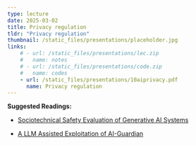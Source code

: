 ```yaml
---
type: lecture
date: 2025-03-02
title: Privacy regulation
tldr: "Privacy regulation"
thumbnail: /static_files/presentations/placeholder.jpg
links: 
    # - url: /static_files/presentations/lec.zip
    #   name: notes
    # - url: /static_files/presentations/code.zip
    #   name: codes
    - url: /static_files/presentations/10aiprivacy.pdf
      name: Privacy regulation
---
```

**Suggested Readings:**

- [Sociotechnical Safety Evaluation of Generative AI Systems](https://arxiv.org/pdf/2310.11986)

- [A LLM Assisted Exploitation of AI-Guardian](https://arxiv.org/pdf/2307.15008)